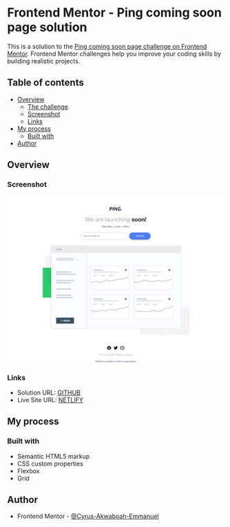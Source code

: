 # Frontend Mentor - Ping coming soon page solution

This is a solution to the [Ping coming soon page challenge on Frontend Mentor](https://www.frontendmentor.io/challenges/ping-single-column-coming-soon-page-5cadd051fec04111f7b848da). Frontend Mentor challenges help you improve your coding skills by building realistic projects. 

## Table of contents

- [Overview](#overview)
  - [The challenge](#the-challenge)
  - [Screenshot](#screenshot)
  - [Links](#links)
- [My process](#my-process)
  - [Built with](#built-with)
- [Author](#author)

## Overview

### Screenshot

![](./images/Web.jpeg)

### Links

- Solution URL: [GITHUB](https://github.com/Cyrus-Akwaboah-Emmanuel/Ping-coming-soon-page)
- Live Site URL: [NETLIFY](https://ping124.netlify.app/)

## My process

### Built with

- Semantic HTML5 markup
- CSS custom properties
- Flexbox
- Grid

## Author
- Frontend Mentor - [@Cyrus-Akwaboah-Emmanuel](https://www.frontendmentor.io/profile/Cyrus-Akwaboah-Emmanuel)
